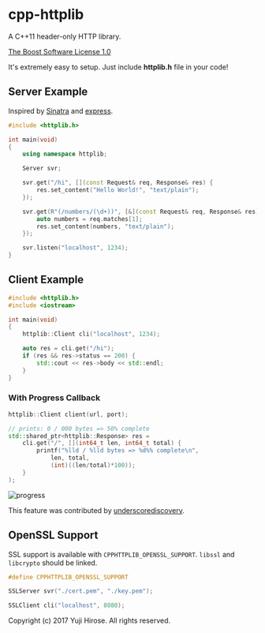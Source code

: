 cpp-httplib
===========

A C++11 header-only HTTP library.

[The Boost Software License 1.0](http://www.boost.org/LICENSE_1_0.txt)

It's extremely easy to setup. Just include **httplib.h** file in your code!

Server Example
--------------

Inspired by [Sinatra](http://www.sinatrarb.com/) and [express](https://github.com/visionmedia/express).

```c++
#include <httplib.h>

int main(void)
{
    using namespace httplib;

    Server svr;

    svr.get("/hi", [](const Request& req, Response& res) {
        res.set_content("Hello World!", "text/plain");
    });

    svr.get(R"(/numbers/(\d+))", [&](const Request& req, Response& res) {
        auto numbers = req.matches[1];
        res.set_content(numbers, "text/plain");
    });

    svr.listen("localhost", 1234);
}
```

Client Example
--------------

```c++
#include <httplib.h>
#include <iostream>

int main(void)
{
    httplib::Client cli("localhost", 1234);

    auto res = cli.get("/hi");
    if (res && res->status == 200) {
        std::cout << res->body << std::endl;
    }
}
```

### With Progress Callback

```cpp
httplib::Client client(url, port);

// prints: 0 / 000 bytes => 50% complete
std::shared_ptr<httplib::Response> res = 
    cli.get("/", [](int64_t len, int64_t total) {
        printf("%lld / %lld bytes => %d%% complete\n", 
            len, total,
            (int)((len/total)*100));
    }
);
```

![progress](https://user-images.githubusercontent.com/236374/33138910-495c4ecc-cf86-11e7-8693-2fc6d09615c4.gif)

This feature was contributed by [underscorediscovery](https://github.com/yhirose/cpp-httplib/pull/23).

OpenSSL Support
---------------

SSL support is available with `CPPHTTPLIB_OPENSSL_SUPPORT`. `libssl` and `libcrypto` should be linked.

```c++
#define CPPHTTPLIB_OPENSSL_SUPPORT

SSLServer svr("./cert.pem", "./key.pem");

SSLClient cli("localhost", 8080);
```

Copyright (c) 2017 Yuji Hirose. All rights reserved.
